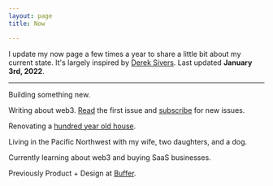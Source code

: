 ```yaml
---
layout: page
title: Now

---
```


I update my now page a few times a year to share a little bit about my current state. It's largely inspired by [Derek Sivers](https://sive.rs/now). Last updated **January 3rd, 2022**.

---

Building something new.

Writing about web3. [Read](https://tdub.co/blog/web3) the first issue and [subscribe](https://tdub.ck.page/web3) for new issues.

Renovating a [hundred year old house](https://www.instagram.com/cherrystreetrenovation/).

Living in the Pacific Northwest with my wife, two daughters, and a dog.

Currently learning about web3 and buying SaaS businesses.

Previously Product + Design at [Buffer](https://buffer.com).
